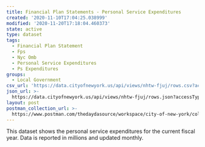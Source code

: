 ```yaml
---
title: Financial Plan Statements - Personal Service Expenditures
created: '2020-11-10T17:04:25.038999'
modified: '2020-11-20T17:18:04.460373'
state: active
type: dataset
tags:
  - Financial Plan Statement
  - Fps
  - Nyc Omb
  - Personal Service Expenditures
  - Ps Expenditures
groups:
  - Local Government
csv_url: 'https://data.cityofnewyork.us/api/views/nhtw-fjuj/rows.csv?accessType=DOWNLOAD'
json_url: >-
  https://data.cityofnewyork.us/api/views/nhtw-fjuj/rows.json?accessType=DOWNLOAD
layout: post
postman_collection_url: >-
  https://www.postman.com/thedaydasource/workspace/city-of-new-york/collection/15909983-f3023172-d565-4cf8-b107-fe12f2306ab0
---
```

This dataset shows the personal service expenditures for the current fiscal year. Data is reported in millions and updated monthly.
